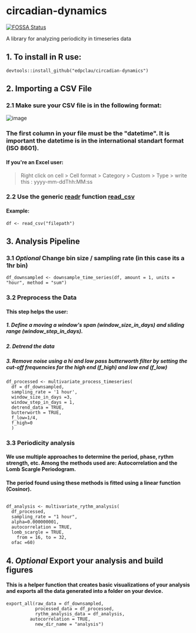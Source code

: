 # circadian-dynamics
[![FOSSA Status](https://app.fossa.com/api/projects/git%2Bgithub.com%2Fedpclau%2Fcircadian-dynamics.svg?type=shield)](https://app.fossa.com/projects/git%2Bgithub.com%2Fedpclau%2Fcircadian-dynamics?ref=badge_shield)

A library for analyzing periodicity in timeseries data
## 1. To install in R use:
```{r}
devtools::install_github("edpclau/circadian-dynamics")
```


## 2. Importing a CSV File 

### 2.1 Make sure your CSV file is in the following format:
![image](https://user-images.githubusercontent.com/65506362/132695215-95d6b9ad-9faa-4443-ab28-ad2d2075eafd.png)

### The first column in your file must be the "datetime". It is important the datetime is in the international standart format (ISO 8601). 
#### If you're an Excel user:
> Right click on cell > Cell format > Category > Custom > Type > write this : yyyy-mm-ddThh:MM:ss


###  2.2 Use the generic [readr](https://readr.tidyverse.org/index.html) function [read_csv](https://readr.tidyverse.org/reference/read_delim.html)
#### Example:     
```{r}
df <- read_csv("filepath")
```

##  3. Analysis Pipeline
### 3.1 *Optional* Change bin size / sampling rate (in this case its a 1hr bin)   

```{r}
df_downsampled <- downsample_time_series(df, amount = 1, units = "hour", method = "sum")
```

### 3.2 Preprocess the Data
#### This step helps the user:
##### 1. Define a moving a window's span (window_size_in_days) and sliding range (window_step_in_days). 
##### 2. Detrend the data
##### 3. Remove noise using a hi and low pass butterworth filter by setting the cut-off frequencies for the high end (f_high) and low end (f_low) 

```{r}
df_processed <- multivariate_process_timeseries(
  df = df_downsampled,
  sampling_rate = '1 hour',
  window_size_in_days =3,
  window_step_in_days = 1, 
  detrend_data = TRUE,
  butterworth = TRUE,
  f_low=1/4,
  f_high=0
  )

```

### 3.3 Periodicity analysis
#### We use multiple approaches to determine the period, phase, rythm strength, etc. Among the methods used are: Autocorrelation and the Lomb Scargle Periodogram.
#### The period found using these methods is fitted using a linear function (Cosinor). 

```{r}
 
df_analysis <- multivariate_rythm_analysis(
  df_processed,
  sampling_rate = "1 hour",
  alpha=0.000000001,
  autocorrelation = TRUE,
  lomb_scargle = TRUE,
    from = 16, to = 32,
  ofac =60)

```

## 4. *Optional* Export your analysis and build figures
#### This is a helper function that creates basic visualizations of your analysis and exports all the data generated into a folder on your device.

```{r}
export_all(raw_data = df_downsampled,
           processed_data = df_processed,
           rythm_analysis_data = df_analysis,
         autocorrelation = TRUE,
           new_dir_name = "analysis")
```           
           
